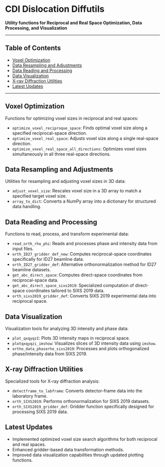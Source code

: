 # CDI Dislocation Diffutils

**Utility functions for Reciprocal and Real Space Optimization, Data Processing, and Visualization**

---

## Table of Contents

- [Voxel Optimization](#voxel-optimization)
- [Data Resampling and Adjustments](#data-resampling-and-adjustments)
- [Data Reading and Processing](#data-reading-and-processing)
- [Data Visualization](#data-visualization)
- [X-ray Diffraction Utilities](#x-ray-diffraction-utilities)
- [Latest Updates](#latest-updates)

---

## Voxel Optimization

Functions for optimizing voxel sizes in reciprocal and real spaces:

- `optimize_voxel_reciproque_space`: Finds optimal voxel size along a specified reciprocal-space direction.
- `optimize_voxel_real_space`: Adjusts voxel size along a single real-space direction.
- `optimize_voxel_real_space_all_directions`: Optimizes voxel sizes simultaneously in all three real-space directions.

## Data Resampling and Adjustments

Utilities for resampling and adjusting voxel sizes in 3D data:

- `adjust_voxel_size`: Rescales voxel size in a 3D array to match a specified target voxel size.
- `array_to_dict`: Converts a NumPy array into a dictionary for structured data handling.

## Data Reading and Processing

Functions to read, process, and transform experimental data:

- `read_orth_rho_phi`: Reads and processes phase and intensity data from input files.
- `orth_ID27_gridder_def_new`: Computes reciprocal-space coordinates specifically for ID27 beamline data.
- `orth_ID27_gridder_def`: Alternative orthonormalization method for ID27 beamline datasets.
- `get_abc_direct_space`: Computes direct-space coordinates from reciprocal-space data.
- `get_abc_direct_space_sixs2019`: Specialized computation of direct-space coordinates tailored to SIXS 2019 data.
- `orth_sixs2019_gridder_def`: Converts SIXS 2019 experimental data into reciprocal space.

## Data Visualization

Visualization tools for analyzing 3D intensity and phase data:

- `plot_qxqyqzI`: Plots 3D intensity maps in reciprocal space.
- `plotqxqyqzi_imshow`: Visualizes slices of 3D intensity data using `imshow`.
- `ortho_data_phaserho_sixs2019`: Processes and plots orthogonalized phase/intensity data from SIXS 2019.

## X-ray Diffraction Utilities

Specialized tools for X-ray diffraction analysis:

- `detectframe_to_labframe`: Converts detector-frame data into the laboratory frame.
- `orth_SIXS2019`: Performs orthonormalization for SIXS 2019 datasets.
- `orth_SIXS2019_gridder_def`: Gridder function specifically designed for processing SIXS 2019 data.

## Latest Updates

- Implemented optimized voxel size search algorithms for both reciprocal and real spaces.
- Enhanced gridder-based data transformation methods.
- Improved data visualization capabilities through updated plotting functions.

